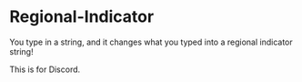 # Regional-Indicator

You type in a string, and it changes what you typed into a regional indicator string! 

This is for Discord.
